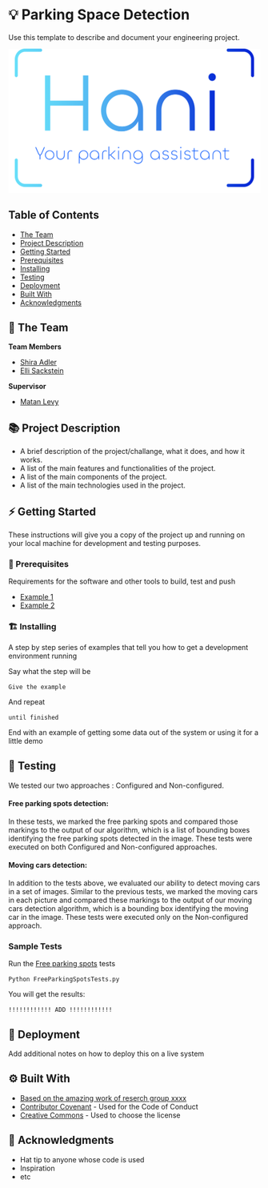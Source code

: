 # 💡 Parking Space Detection
Use this template to describe and document your engineering project.

<!-- cool project cover image -->
![Project Cover Image](logo.png)

<!-- table of content -->
## Table of Contents
- [The Team](#the-team)
- [Project Description](#project-description)
- [Getting Started](#getting-started)
- [Prerequisites](#prerequisites)
- [Installing](#installing)
- [Testing](#testing)
- [Deployment](#deployment)
- [Built With](#built-with)
- [Acknowledgments](#acknowledgments)

## 👥 The Team 
**Team Members**
- [Shira Adler](shira.adler@mail.huji.ac.il)
- [Elli Sackstein](elli.sackstein@mail.huji.ac.il)

**Supervisor**
- [Matan Levy](levy@cs.huji.ac.il)


## 📚 Project Description
- A brief description of the project/challange, what it does, and how it works.
- A list of the main features and functionalities of the project.
- A list of the main components of the project.
- A list of the main technologies used in the project.


## ⚡ Getting Started

These instructions will give you a copy of the project up and running on
your local machine for development and testing purposes. 

### 🧱 Prerequisites
Requirements for the software and other tools to build, test and push 
- [Example 1](https://www.example.com)
- [Example 2](https://www.example.com)

### 🏗️ Installing
A step by step series of examples that tell you how to get a development environment running

Say what the step will be

    Give the example

And repeat

    until finished

End with an example of getting some data out of the system or using it
for a little demo

## 🧪 Testing
We tested our two approaches : Configured and Non-configured.

#### **Free parking spots detection:** 
In these tests, we marked the free parking spots and compared those markings 
to the output of our algorithm, which is a list of bounding boxes identifying
the free parking spots detected in the image. These tests were executed on both
Configured and Non-configured approaches.

#### **Moving cars detection:**
In addition to the tests above, we evaluated our ability to detect moving cars
in a set of images. 
Similar to the previous tests, we marked the moving cars in each picture 
and compared these markings to the output of our moving cars detection
algorithm, which is a bounding box identifying the moving car in the image.
These tests were executed only on the Non-configured approach.

### Sample Tests
Run the [Free parking spots](Tests/FreeParkingSpotsTests.py) tests

    Python FreeParkingSpotsTests.py

You will get the results:

    !!!!!!!!!!!! ADD !!!!!!!!!!!!


## 🚀 Deployment
Add additional notes on how to deploy this on a live system

## ⚙️ Built With
  - [Based on the amazing work of reserch group xxxx](https://www.example.com)
  - [Contributor Covenant](https://www.contributor-covenant.org/) - Used for the Code of Conduct
  - [Creative Commons](https://creativecommons.org/) - Used to choose the license


## 🙏 Acknowledgments
  - Hat tip to anyone whose code is used
  - Inspiration
  - etc